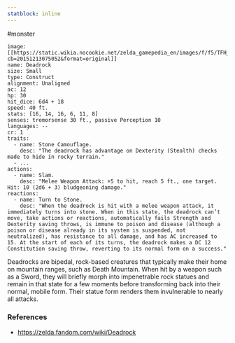 ```yaml
---
statblock: inline
---
```

 #monster 

```statblock
image: [[https://static.wikia.nocookie.net/zelda_gamepedia_en/images/f/f5/TFH_Deadrock_Model.png/revision/latest?cb=20151213075052&format=original]]
name: Deadrock
size: Small
type: Construct
alignment: Unaligned
ac: 12
hp: 30
hit_dice: 6d4 + 18
speed: 40 ft.
stats: [16, 14, 16, 6, 11, 8]
senses: tremorsense 30 ft., passive Perception 10
languages: --
cr: 1
traits:
  - name: Stone Camouflage.
    desc: "The deadrock has advantage on Dexterity (Stealth) checks made to hide in rocky terrain."
  - ...
actions:
  - name: Slam.
    desc: "Melee Weapon Attack: +5 to hit, reach 5 ft., one target. Hit: 10 (2d6 + 3) bludgeoning damage."
reactions:
  - name: Turn to Stone.
    desc: "When the deadrock is hit with a melee weapon attack, it immediately turns into stone. When in this state, the deadrock can’t move, take actions or reactions, automatically fails Strength and Dexterity saving throws, is immune to poison and disease (although a poison or disease already in its system is suspended, not neutralized), has resistance to all damage, and has AC increased to 15. At the start of each of its turns, the deadrock makes a DC 12 Constitution saving throw, reverting to its normal form on a success."
```

Deadrocks are bipedal, rock-based creatures that typically make their home on mountain ranges, such as Death Mountain. When hit by a weapon such as a Sword, they will briefly morph into impenetrable rock statues and remain in that state for a few moments before transforming back into their normal, mobile form. Their statue form renders them invulnerable to nearly all attacks.

### References

* https://zelda.fandom.com/wiki/Deadrock
